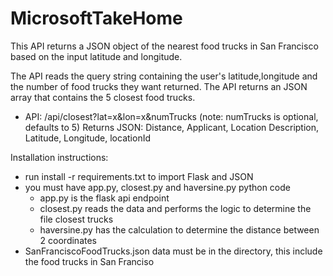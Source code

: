# MicrosoftTakeHome
This API returns a JSON object of the nearest food trucks in San Francisco based on the input latitude and longitude. 

The API reads the query string containing the user's latitude,longitude and the number of food trucks they want returned.  The API returns an JSON array that contains the 5 closest food trucks.

- API: /api/closest?lat=x&lon=x&numTrucks  (note: numTrucks is optional, defaults to 5)
Returns JSON: Distance, Applicant, Location Description, Latitude, Longitude, locationId 

Installation instructions:
- run install -r requirements.txt to import Flask and JSON
- you must have app.py, closest.py and haversine.py python code
  - app.py is the flask api endpoint
  - closest.py reads the data and performs the logic to determine the file closest trucks
  - haversine.py has the calculation to determine the distance between 2 coordinates
- SanFranciscoFoodTrucks.json data must be in the directory, this include the food trucks in San Franciso
